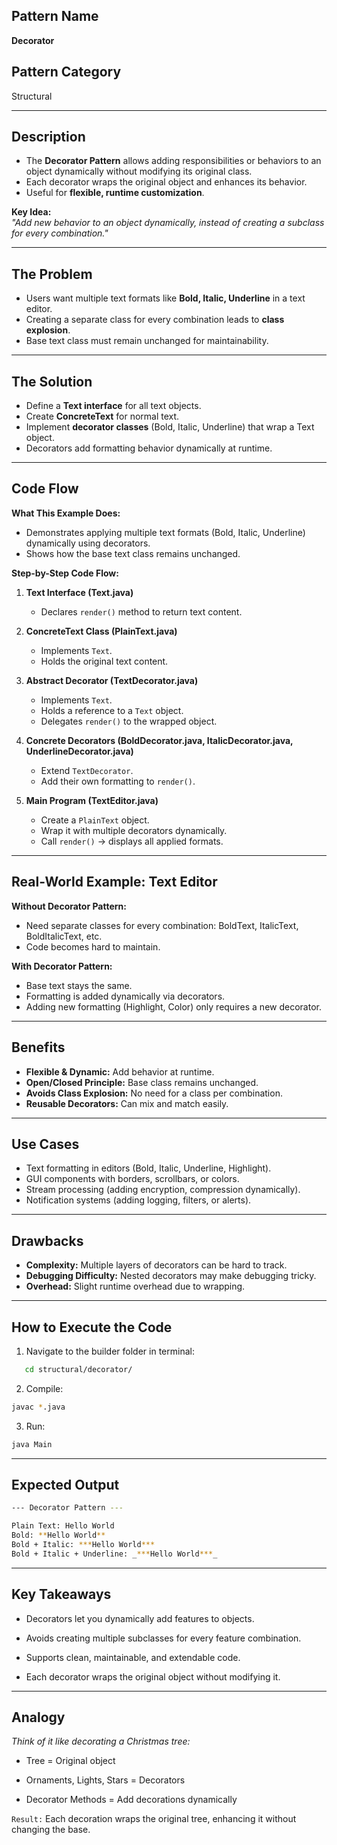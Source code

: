 
## Pattern Name
**Decorator**

## Pattern Category
Structural

---

## Description
- The **Decorator Pattern** allows adding responsibilities or behaviors to an object dynamically without modifying its original class.  
- Each decorator wraps the original object and enhances its behavior.  
- Useful for **flexible, runtime customization**.  

**Key Idea:**  
*"Add new behavior to an object dynamically, instead of creating a subclass for every combination."*

---

## The Problem
- Users want multiple text formats like **Bold, Italic, Underline** in a text editor.  
- Creating a separate class for every combination leads to **class explosion**.  
- Base text class must remain unchanged for maintainability.

---

## The Solution
- Define a **Text interface** for all text objects.  
- Create **ConcreteText** for normal text.  
- Implement **decorator classes** (Bold, Italic, Underline) that wrap a Text object.  
- Decorators add formatting behavior dynamically at runtime.

---

## Code Flow

**What This Example Does:**  
- Demonstrates applying multiple text formats (Bold, Italic, Underline) dynamically using decorators.  
- Shows how the base text class remains unchanged.

**Step-by-Step Code Flow:**

1. **Text Interface (Text.java)**  
   - Declares `render()` method to return text content.  

2. **ConcreteText Class (PlainText.java)**  
   - Implements `Text`.  
   - Holds the original text content.  

3. **Abstract Decorator (TextDecorator.java)**  
   - Implements `Text`.  
   - Holds a reference to a `Text` object.  
   - Delegates `render()` to the wrapped object.  

4. **Concrete Decorators (BoldDecorator.java, ItalicDecorator.java, UnderlineDecorator.java)**  
   - Extend `TextDecorator`.  
   - Add their own formatting to `render()`.  

5. **Main Program (TextEditor.java)**  
   - Create a `PlainText` object.  
   - Wrap it with multiple decorators dynamically.  
   - Call `render()` → displays all applied formats.

---

## Real-World Example: Text Editor

**Without Decorator Pattern:**  
- Need separate classes for every combination: BoldText, ItalicText, BoldItalicText, etc.  
- Code becomes hard to maintain.

**With Decorator Pattern:**  
- Base text stays the same.  
- Formatting is added dynamically via decorators.  
- Adding new formatting (Highlight, Color) only requires a new decorator.

---

## Benefits
- **Flexible & Dynamic:** Add behavior at runtime.  
- **Open/Closed Principle:** Base class remains unchanged.  
- **Avoids Class Explosion:** No need for a class per combination.  
- **Reusable Decorators:** Can mix and match easily.

---

## Use Cases
- Text formatting in editors (Bold, Italic, Underline, Highlight).  
- GUI components with borders, scrollbars, or colors.  
- Stream processing (adding encryption, compression dynamically).  
- Notification systems (adding logging, filters, or alerts).  

---

## Drawbacks
- **Complexity:** Multiple layers of decorators can be hard to track.  
- **Debugging Difficulty:** Nested decorators may make debugging tricky.  
- **Overhead:** Slight runtime overhead due to wrapping.

---

## How to Execute the Code
1. Navigate to the builder folder in terminal:
```bash
   cd structural/decorator/
```
2. Compile:
```bash
javac *.java
```
3. Run:
```bash
java Main
```
---
## Expected Output
```sh
--- Decorator Pattern ---

Plain Text: Hello World
Bold: **Hello World**
Bold + Italic: ***Hello World***
Bold + Italic + Underline: _***Hello World***_
```
---
## Key Takeaways

- Decorators let you dynamically add features to objects.

- Avoids creating multiple subclasses for every feature combination.

- Supports clean, maintainable, and extendable code.

- Each decorator wraps the original object without modifying it.

---

## Analogy

*Think of it like decorating a Christmas tree:*

- Tree = Original object

- Ornaments, Lights, Stars = Decorators

- Decorator Methods = Add decorations dynamically

`Result:` Each decoration wraps the original tree, enhancing it without changing the base.